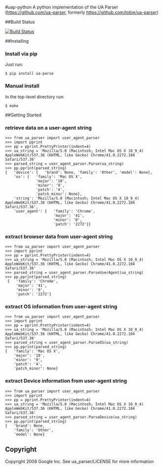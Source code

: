 #uap-python
A python implementation of the UA Parser (https://github.com/ua-parser, formerly https://github.com/tobie/ua-parser)

##Build Status

[![Build Status](https://travis-ci.org/ua-parser/uap-python.svg)](https://travis-ci.org/ua-parser/uap-python)

##Installing

### Install via pip
Just run:
```
$ pip install ua-parse
```

### Manual install
In the top-level directory run:
```
$ make
```

##Getting Started

### retrieve data on a user-agent string
```
>>> from ua_parser import user_agent_parser
>>> import pprint
>>> pp = pprint.PrettyPrinter(indent=4)
>>> ua_string = 'Mozilla/5.0 (Macintosh; Intel Mac OS X 10_9_4) AppleWebKit/537.36 (KHTML, like Gecko) Chrome/41.0.2272.104 Safari/537.36'
>>> parsed_string = user_agent_parser.Parse(ua_string)
>>> pp.pprint(parsed_string)
{   'device': {   'brand': None, 'family': 'Other', 'model': None},
    'os': {   'family': 'Mac OS X',
              'major': '10',
              'minor': '9',
              'patch': '4',
              'patch_minor': None},
    'string': 'Mozilla/5.0 (Macintosh; Intel Mac OS X 10_9_4) AppleWebKit/537.36 (KHTML, like Gecko) Chrome/41.0.2272.104 Safari/537.36',
    'user_agent': {   'family': 'Chrome',
                      'major': '41',
                      'minor': '0',
                      'patch': '2272'}}
```


### extract browser data from user-agent string

```
>>> from ua_parser import user_agent_parser
>>> import pprint
>>> pp = pprint.PrettyPrinter(indent=4)
>>> ua_string = 'Mozilla/5.0 (Macintosh; Intel Mac OS X 10_9_4) AppleWebKit/537.36 (KHTML, like Gecko) Chrome/41.0.2272.104 Safari/537.36'
>>> parsed_string = user_agent_parser.ParseUserAgent(ua_string)
>>> pp.pprint(parsed_string)
 {   'family': 'Chrome', 
	 'major': '41', 
	 'minor': '0', 
	 'patch': '2272'}
```

### extract OS information from user-agent string

```
>>> from ua_parser import user_agent_parser
>>> import pprint
>>> pp = pprint.PrettyPrinter(indent=4)
>>> ua_string = 'Mozilla/5.0 (Macintosh; Intel Mac OS X 10_9_4) AppleWebKit/537.36 (KHTML, like Gecko) Chrome/41.0.2272.104 Safari/537.36'
>>> parsed_string = user_agent_parser.ParseOS(ua_string)
>>> pp.pprint(parsed_string)
{   'family': 'Mac OS X',
    'major': '10',
    'minor': '9',
    'patch': '4',
    'patch_minor': None}
```

### extract Device information from user-agent string


```
>>> from ua_parser import user_agent_parser
>>> import pprint
>>> pp = pprint.PrettyPrinter(indent=4)
>>> ua_string = 'Mozilla/5.0 (Macintosh; Intel Mac OS X 10_9_4) AppleWebKit/537.36 (KHTML, like Gecko) Chrome/41.0.2272.104 Safari/537.36'
>>> parsed_string = user_agent_parser.ParseDevice(ua_string)
>>> pp.pprint(parsed_string)
{   'brand': None, 
	'family': 'Other', 
	'model': None}
```


## Copyright

Copyright 2008 Google Inc. See ua_parser/LICENSE for more information 


